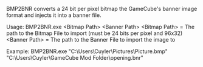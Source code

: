 BMP2BNR converts a 24 bit per pixel bitmap the GameCube's banner image format and injects it into a banner file.

Usage: BMP2BNR.exe \<Bitmap Path\> \<Banner Path\>
                \<Bitmap Path\> = The path to the Bitmap File to import (must be 24 bits per pixel and 96x32)
                \<Banner Path\> = The path to the Banner File to import the image to

Example: BMP2BNR.exe "C:\Users\Cuyler\Pictures\Picture.bmp" "C:\Users\Cuyler\GameCube Mod Folder\opening.bnr"